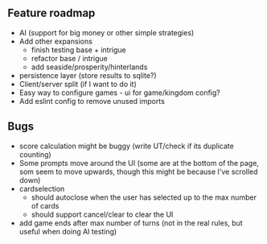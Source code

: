 ## Feature roadmap
* AI (support for big money or other simple strategies)
* Add other expansions
  - finish testing base + intrigue
  - refactor base / intrigue
  - add seaside/prosperity/hinterlands
* persistence layer (store results to sqlite?)
* Client/server split (if I want to do it)
* Easy way to configure games - ui for game/kingdom config?
* Add eslint config to remove unused imports

## Bugs
* score calculation might be buggy (write UT/check if its duplicate counting)
* Some prompts move around the UI (some are at the bottom of the page, som seem to move upwards, though this might be because I've scrolled down)
* cardselection 
  - should autoclose when the user has selected up to the max number of cards
  - should support cancel/clear to clear the UI
* add game ends after max number of turns (not in the real rules, but useful when doing AI testing)
